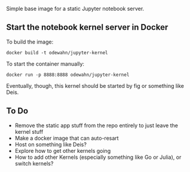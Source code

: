 Simple base image for a static Jupyter notebook server.


## Start the notebook kernel server in Docker


To build the image:

```
docker build -t odewahn/jupyter-kernel
```

To start the container manually: 

```
docker run -p 8888:8888 odewahn/jupyter-kernel
```

Eventually, though, this kernel should be started by fig or something like Deis.

## To Do

* Remove the static app stuff from the repo entirely to just leave the kernel stuff
* Make a docker image that can auto-resart
* Host on something like Deis?  
* Explore how to get other kernels going
* How to add other Kernels (especially something like Go or Julia), or switch kernels?  

